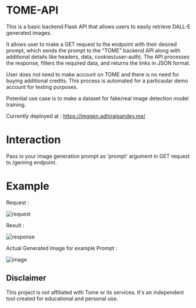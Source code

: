 # TOME-API

This is a basic backend Flask API that allows users to easily retrieve DALL-E generated images. 

It allows user to make a GET request to the endpoint with their desired prompt, which sends the prompt to the "TOME" backend API along with additional details like headers, data, cookies(user-auth). 
The API processes the response, filters the required data, and returns the links in JSON format.

User does not need to make account on TOME and there is no need for buying additional credits. This process is automated for a particaular demo account for testing purposes.

Potential use case is to make a dataset for fake/real image detection model training.

Currently deployed at : https://imggen.adhirajpandey.me/

# Interaction

Pass in your image generation prompt as 'prompt' argument in GET request to /genimg endpoint.

# Example 

Request :

![request](https://github.com/adhirajpandey/Flask-ImgGen-API/assets/87516052/6b289b4b-319b-45af-9190-4b23b1ab05bc)


Result :

![response](https://github.com/adhirajpandey/Flask-ImgGen-API/assets/87516052/b9d6bfee-a43c-4e90-96cf-080b70bb41ab)


Actual Generated Image for example Prompt :

![image](https://github.com/adhirajpandey/Flask-ImgGen-API/assets/87516052/05467ac8-2920-4fd5-9a86-8565fdd94637)



## Disclaimer
This project is not affiliated with Tome or its services. It's an independent tool created for educational and personal use.
